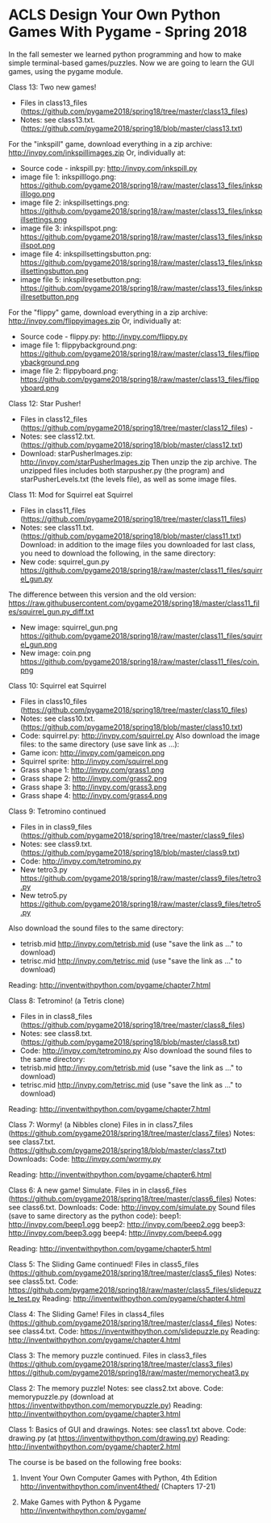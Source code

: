 # ACLS Design Your Own Python Games With Pygame - Spring 2018

In the fall semester we learned python programming and how to make
simple terminal-based games/puzzles. Now we are going to learn
the GUI games, using the pygame module.

Class 13: Two new games! 
- Files in class13\_files (https://github.com/pygame2018/spring18/tree/master/class13_files)
- Notes: see
class13.txt.(https://github.com/pygame2018/spring18/blob/master/class13.txt)

For the "inkspill" game, download everything in a zip archive: http://invpy.com/inkspillimages.zip
Or, individually at:
- Source code - inkspill.py: http://invpy.com/inkspill.py
- image file 1: inkspilllogo.png: https://github.com/pygame2018/spring18/raw/master/class13_files/inkspilllogo.png
- image file 2: inkspillsettings.png: https://github.com/pygame2018/spring18/raw/master/class13_files/inkspillsettings.png
- image file 3: inkspillspot.png: https://github.com/pygame2018/spring18/raw/master/class13_files/inkspillspot.png
- image file 4: inkspillsettingsbutton.png: https://github.com/pygame2018/spring18/raw/master/class13_files/inkspillsettingsbutton.png
- image file 5: inkspillresetbutton.png: https://github.com/pygame2018/spring18/raw/master/class13_files/inkspillresetbutton.png


For the "flippy" game, download everything in a zip archive: http://invpy.com/flippyimages.zip
Or, individually at:
- Source code - flippy.py: http://invpy.com/flippy.py
- image file 1: flippybackground.png: https://github.com/pygame2018/spring18/raw/master/class13_files/flippybackground.png
- image file 2: flippyboard.png: https://github.com/pygame2018/spring18/raw/master/class13_files/flippyboard.png


Class 12: Star Pusher!
- Files in class12\_files
(https://github.com/pygame2018/spring18/tree/master/class12_files) -
- Notes: see
class12.txt.(https://github.com/pygame2018/spring18/blob/master/class12.txt)
- Download: starPusherImages.zip: http://invpy.com/starPusherImages.zip
Then unzip the zip archive. The unzipped files includes both
starpusher.py (the program) and starPusherLevels.txt (the levels
file), as well as some image files.

Class 11: Mod for Squirrel eat Squirrel
- Files in  class11\_files (https://github.com/pygame2018/spring18/tree/master/class11_files)
- Notes: see class11.txt.(https://github.com/pygame2018/spring18/blob/master/class11.txt)
Download: in addition to the image files you downloaded for last class, you need to download the following, in the same directory:
- New code: squirrel_gun.py https://github.com/pygame2018/spring18/raw/master/class11_files/squirrel_gun.py

The difference between this version and the old version:
https://raw.githubusercontent.com/pygame2018/spring18/master/class11_files/squirrel_gun.py_diff.txt

- New image: squirrel_gun.png https://github.com/pygame2018/spring18/raw/master/class11_files/squirrel_gun.png
- New image: coin.png https://github.com/pygame2018/spring18/raw/master/class11_files/coin.png

Class 10: Squirrel eat Squirrel
- Files in  class10\_files (https://github.com/pygame2018/spring18/tree/master/class10_files)
- Notes: see class10.txt.(https://github.com/pygame2018/spring18/blob/master/class10.txt)
- Code: squirrel.py: http://invpy.com/squirrel.py
Also download the image files: to the same directory (use save link as ...):
-  Game icon: http://invpy.com/gameicon.png
-  Squirrel sprite: http://invpy.com/squirrel.png
-  Grass shape 1: http://invpy.com/grass1.png
-  Grass shape 2: http://invpy.com/grass2.png
-  Grass shape 3: http://invpy.com/grass3.png
-  Grass shape 4: http://invpy.com/grass4.png



Class 9: Tetromino continued
- Files in in class9\_files (https://github.com/pygame2018/spring18/tree/master/class9_files)
- Notes: see class9.txt.(https://github.com/pygame2018/spring18/blob/master/class9.txt)
- Code: http://invpy.com/tetromino.py
- New tetro3.py https://github.com/pygame2018/spring18/raw/master/class9_files/tetro3.py
- New tetro5.py https://github.com/pygame2018/spring18/raw/master/class9_files/tetro5.py

Also download the sound files to the same directory:
- tetrisb.mid  http://invpy.com/tetrisb.mid (use "save the link as ..." to download)
- tetrisc.mid  http://invpy.com/tetrisc.mid (use "save the link as ..." to download)

Reading: http://inventwithpython.com/pygame/chapter7.html

Class 8: Tetromino! (a Tetris clone)
- Files in in class8\_files (https://github.com/pygame2018/spring18/tree/master/class8_files)
- Notes: see class8.txt.(https://github.com/pygame2018/spring18/blob/master/class8.txt)
- Code: http://invpy.com/tetromino.py
Also download the sound files to the same directory:
- tetrisb.mid  http://invpy.com/tetrisb.mid (use "save the link as ..." to download)
- tetrisc.mid  http://invpy.com/tetrisc.mid (use "save the link as ..." to download)

Reading: http://inventwithpython.com/pygame/chapter7.html

Class 7: Wormy! (a Nibbles clone) Files in in class7\_files (https://github.com/pygame2018/spring18/tree/master/class7_files) Notes: see class7.txt.(https://github.com/pygame2018/spring18/blob/master/class7.txt)
Downloads:
Code: http://invpy.com/wormy.py

Reading: http://inventwithpython.com/pygame/chapter6.html

Class 6: A new game! Simulate. Files in in class6\_files (https://github.com/pygame2018/spring18/tree/master/class6_files) Notes: see class6.txt. Downloads:
Code: http://invpy.com/simulate.py
Sound files (save to same directory as the python code): 
beep1: http://invpy.com/beep1.ogg
beep2: http://invpy.com/beep2.ogg
beep3: http://invpy.com/beep3.ogg
beep4: http://invpy.com/beep4.ogg

Reading: http://inventwithpython.com/pygame/chapter5.html

Class 5: The Sliding Game continued! Files in class5\_files (https://github.com/pygame2018/spring18/tree/master/class5_files) Notes: see class5.txt. Code:
https://github.com/pygame2018/spring18/raw/master/class5_files/slidepuzzle_test.py
Reading: http://inventwithpython.com/pygame/chapter4.html

Class 4: The Sliding Game! Files in class4\_files (https://github.com/pygame2018/spring18/tree/master/class4_files) Notes: see class4.txt. Code:
https://inventwithpython.com/slidepuzzle.py
Reading: http://inventwithpython.com/pygame/chapter4.html

Class 3: The memory puzzle continued. Files in class3\_files (https://github.com/pygame2018/spring18/tree/master/class3_files)
https://github.com/pygame2018/spring18/raw/master/memorycheat3.py

Class 2: The memory puzzle! Notes: see class2.txt above. Code: memorypuzzle.py (download at https://inventwithpython.com/memorypuzzle.py)
Reading: http://inventwithpython.com/pygame/chapter3.html

Class 1: Basics of GUI and drawings. Notes: see class1.txt above. Code: drawing.py (at https://inventwithpython.com/drawing.py)
Reading: http://inventwithpython.com/pygame/chapter2.html

The course is be based on the following free books:

1. Invent Your Own Computer Games with Python, 4th Edition
http://inventwithpython.com/invent4thed/
(Chapters 17-21)

2. Make Games with Python & Pygame
http://inventwithpython.com/pygame/
